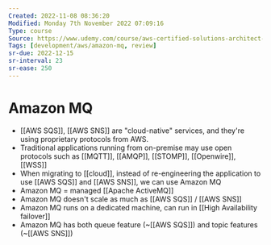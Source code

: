 ```yaml
---
Created: 2022-11-08 08:36:20
Modified: Monday 7th November 2022 07:09:16
Type: course
Source: https://www.udemy.com/course/aws-certified-solutions-architect-associate-saa-c01/?xref=E0Aed11STH4LPUQvCz0GJFABTmM=
Tags: [development/aws/amazon-mq, review]
sr-due: 2022-12-15
sr-interval: 23
sr-ease: 250
---
```


# Amazon MQ

- [[AWS SQS]], [[AWS SNS]] are "cloud-native" services, and they're using proprietary protocols from AWS.
- Traditional applications running from on-premise may use open protocols such as [[MQTT]], [[AMQP]], [[STOMP]], [[Openwire]], [[WSS]]
- When migrating to [[cloud]], instead of re-engineering the application to use [[AWS SQS]] and [[AWS SNS]], we can use Amazon MQ
- Amazon MQ = managed [[Apache ActiveMQ]]
- Amazon MQ doesn't scale as much as [[AWS SQS]] / [[AWS SNS]]
- Amazon MQ runs on a dedicated machine, can run in [[High Availability failover]]
- Amazon MQ has both queue feature (~[[AWS SQS]]) and topic features (~[[AWS SNS]])
